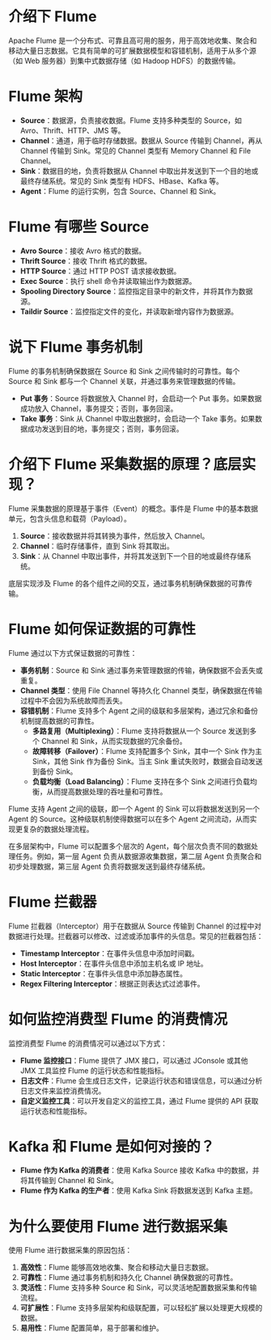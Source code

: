 # 介绍下 Flume

Apache Flume 是一个分布式、可靠且高可用的服务，用于高效地收集、聚合和移动大量日志数据。它具有简单的可扩展数据模型和容错机制，适用于从多个源（如 Web 服务器）到集中式数据存储（如 Hadoop HDFS）的数据传输。

# Flume 架构

- **Source**：数据源，负责接收数据。Flume 支持多种类型的 Source，如 Avro、Thrift、HTTP、JMS 等。
- **Channel**：通道，用于临时存储数据。数据从 Source 传输到 Channel，再从 Channel 传输到 Sink。常见的 Channel 类型有 Memory Channel 和 File Channel。
- **Sink**：数据目的地，负责将数据从 Channel 中取出并发送到下一个目的地或最终存储系统。常见的 Sink 类型有 HDFS、HBase、Kafka 等。
- **Agent**：Flume 的运行实例，包含 Source、Channel 和 Sink。

# Flume 有哪些 Source

- **Avro Source**：接收 Avro 格式的数据。
- **Thrift Source**：接收 Thrift 格式的数据。
- **HTTP Source**：通过 HTTP POST 请求接收数据。
- **Exec Source**：执行 shell 命令并读取输出作为数据源。
- **Spooling Directory Source**：监控指定目录中的新文件，并将其作为数据源。
- **Taildir Source**：监控指定文件的变化，并读取新增内容作为数据源。

# 说下 Flume 事务机制

Flume 的事务机制确保数据在 Source 和 Sink 之间传输时的可靠性。每个 Source 和 Sink 都与一个 Channel 关联，并通过事务来管理数据的传输。

- **Put 事务**：Source 将数据放入 Channel 时，会启动一个 Put 事务。如果数据成功放入 Channel，事务提交；否则，事务回滚。
- **Take 事务**：Sink 从 Channel 中取出数据时，会启动一个 Take 事务。如果数据成功发送到目的地，事务提交；否则，事务回滚。

# 介绍下 Flume 采集数据的原理？底层实现？

Flume 采集数据的原理基于事件（Event）的概念。事件是 Flume 中的基本数据单元，包含头信息和载荷（Payload）。

1. **Source**：接收数据并将其转换为事件，然后放入 Channel。
2. **Channel**：临时存储事件，直到 Sink 将其取出。
3. **Sink**：从 Channel 中取出事件，并将其发送到下一个目的地或最终存储系统。

底层实现涉及 Flume 的各个组件之间的交互，通过事务机制确保数据的可靠传输。

# Flume 如何保证数据的可靠性

Flume 通过以下方式保证数据的可靠性：

- **事务机制**：Source 和 Sink 通过事务来管理数据的传输，确保数据不会丢失或重复。
- **Channel 类型**：使用 File Channel 等持久化 Channel 类型，确保数据在传输过程中不会因为系统故障而丢失。
- **容错机制**：Flume 支持多个 Agent 之间的级联和多层架构，通过冗余和备份机制提高数据的可靠性。
	- **多路复用（Multiplexing）**：Flume 支持将数据从一个 Source 发送到多个 Channel 和 Sink，从而实现数据的冗余备份。
	- **故障转移（Failover）**：Flume 支持配置多个 Sink，其中一个 Sink 作为主 Sink，其他 Sink 作为备份 Sink。当主 Sink 重试失败时，数据会自动发送到备份 Sink。
	- **负载均衡（Load Balancing）**：Flume 支持在多个 Sink 之间进行负载均衡，从而提高数据处理的吞吐量和可靠性。 

Flume 支持 Agent 之间的级联，即一个 Agent 的 Sink 可以将数据发送到另一个 Agent 的 Source。这种级联机制使得数据可以在多个 Agent 之间流动，从而实现更复杂的数据处理流程。

在多层架构中，Flume 可以配置多个层次的 Agent，每个层次负责不同的数据处理任务。例如，第一层 Agent 负责从数据源收集数据，第二层 Agent 负责聚合和初步处理数据，第三层 Agent 负责将数据发送到最终存储系统。

# Flume 拦截器

Flume 拦截器（Interceptor）用于在数据从 Source 传输到 Channel 的过程中对数据进行处理。拦截器可以修改、过滤或添加事件的头信息。常见的拦截器包括：

- **Timestamp Interceptor**：在事件头信息中添加时间戳。
- **Host Interceptor**：在事件头信息中添加主机名或 IP 地址。
- **Static Interceptor**：在事件头信息中添加静态属性。
- **Regex Filtering Interceptor**：根据正则表达式过滤事件。

# 如何监控消费型 Flume 的消费情况

监控消费型 Flume 的消费情况可以通过以下方式：

- **Flume 监控接口**：Flume 提供了 JMX 接口，可以通过 JConsole 或其他 JMX 工具监控 Flume 的运行状态和性能指标。
- **日志文件**：Flume 会生成日志文件，记录运行状态和错误信息，可以通过分析日志文件来监控消费情况。
- **自定义监控工具**：可以开发自定义的监控工具，通过 Flume 提供的 API 获取运行状态和性能指标。

# Kafka 和 Flume 是如何对接的？

- **Flume 作为 Kafka 的消费者**：使用 Kafka Source 接收 Kafka 中的数据，并将其传输到 Channel 和 Sink。
- **Flume 作为 Kafka 的生产者**：使用 Kafka Sink 将数据发送到 Kafka 主题。

# 为什么要使用 Flume 进行数据采集

使用 Flume 进行数据采集的原因包括：

1. **高效性**：Flume 能够高效地收集、聚合和移动大量日志数据。
2. **可靠性**：Flume 通过事务机制和持久化 Channel 确保数据的可靠性。
3. **灵活性**：Flume 支持多种 Source 和 Sink，可以灵活地配置数据采集和传输流程。
4. **可扩展性**：Flume 支持多层架构和级联配置，可以轻松扩展以处理更大规模的数据。
5. **易用性**：Flume 配置简单，易于部署和维护。